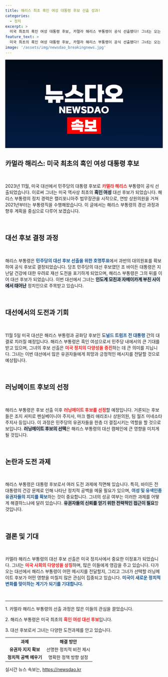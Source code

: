 ```yaml
---
title: 해리스 최초 흑인 여성 대통령 후보 선출 성과!
categories:
  - 정치
excerpt: >
  미국 최초의 흑인 여성 대통령 후보, 카멀라 해리스 부통령이 공식 선출됐다! 그녀는 오는 11월 대선에서 도널드 트럼프와 대결하며 역사적인 순간을 맞이할 예정이다. 
feature_text: >
  미국 최초의 흑인 여성 대통령 후보, 카멀라 해리스 부통령이 공식 선출됐다! 그녀는 오는 11월 대선에서 도널드 트럼프와 대결하며 역사적인 순간을 맞이할 예정이다. 
image: '/assets/img/newsdao_breakingnews.jpg'
---
```


<p><img src="/assets/img/newsdao_breakingnews.jpg" alt="cryptoinkorea 속보" /></p>

<h2 data-ke-size="size26">카멀라 해리스: 미국 최초의 흑인 여성 대통령 후보</h2>

<p data-ke-size="size16">&nbsp;</p>

<p data-ke-size="size16">2023년 11월, 미국 대선에서 민주당의 대통령 후보로 <b><span style="color: #ee2323;">카멀라 해리스</span></b> 부통령이 공식 선출되었습니다. 이로써 그녀는 미국 역사상 최초의 <b><span style="background-color: #21538527;">흑인 여성</span></b> 대선 후보가 되었습니다. 해리스 부통령의 정치 경력은 캘리포니아주 법무장관을 시작으로, 연방 상원의원을 거쳐 2021년부터는 부통령직을 수행해왔습니다. 이 글에서는 해리스 부통령의 경선 과정과 향후 계획을 중심으로 다루어 보겠습니다.</p>

<p data-ke-size="size16">&nbsp;</p>

<h2 data-ke-size="size26">대선 후보 결정 과정</h2>

<p data-ke-size="size16">&nbsp;</p>

<p data-ke-size="size16">해리스 부통령은 <b><span style="color: #1a5490;">민주당의 대선 후보 선출을 위한 호명투표</span></b>에서 과반의 대의원표를 확보하여 공식 후보로 결정되었습니다. 당초 민주당의 대선 후보였던 조 바이든 대통령은 지난달 건강에 대한 우려로 재선 도전을 포기하게 되었으며, 해리스 부통령은 그의 뒤를 이어 대선 후보가 되었습니다. 이번 대선에서 그녀는 <b><span style="background-color: #21538527;">인도계 모친과 자메이카계 부친 사이에서 태어난</span></b> 정치인으로 주목받고 있습니다.</p>

<p data-ke-size="size16">&nbsp;</p>

<h2 data-ke-size="size26">대선에서의 도전과 기회</h2>

<p data-ke-size="size16">&nbsp;</p>

<p data-ke-size="size16">11월 5일 미국 대선은 해리스 부통령과 공화당 후보인 <b><span style="color: #1a5490;">도널드 트럼프 전 대통령</span></b> 간의 대결로 치러질 예정입니다. 해리스 부통령은 흑인 여성으로서 민주당 내에서의 큰 기대를 받고 있으며, 그녀의 후보 선출은 <b><span style="color: #ee2323;">미국 정치의 다양성을 증진</span></b>하는 데 큰 의미를 지닙니다. 그녀는 이번 대선에서 많은 유권자들에게 희망과 긍정적인 메시지를 전달할 것으로 예상됩니다.</p>

<p data-ke-size="size16">&nbsp;</p>

<h2 data-ke-size="size26">러닝메이트 후보의 선정</h2>

<p data-ke-size="size16">&nbsp;</p>

<p data-ke-size="size16">해리스 부통령은 후보 선출 이후 <b><span style="color: #ee2323;">러닝메이트 후보를 선정</span></b>할 예정입니다. 거론되는 후보들은 조지 셔피로 펜실베이니아 주지사, 마크 켈리 애리조나 상원의원, 팀 월즈 미네소타 주지사 등입니다. 이 과정은 민주당의 유권자들을 한층 더 결집시키는 역할을 할 것으로 보입니다. <b><span style="background-color: #21538527;">러닝메이트 후보의 선택</span></b>은 해리스 부통령의 대선 캠페인에 큰 영향을 미치게 될 것입니다.</p>

<p data-ke-size="size16">&nbsp;</p>

<h2 data-ke-size="size26">논란과 도전 과제</h2>

<p data-ke-size="size16">&nbsp;</p>

<p data-ke-size="size16">해리스 부통령은 대통령 후보로서 여러 도전 과제에 직면해 있습니다. 특히, 바이든 전 대통령의 건강 문제로 인해 나타난 정치적 공백을 메울 필요가 있으며, <b><span style="color: #1a5490;">여성 및 유색인종 유권자들의 지지를 확보</span></b>하는 것이 중요합니다. 그녀의 성공 여부는 이러한 과제를 어떻게 해결하느냐에 달려 있습니다. <b><span style="background-color: #21538527;">유권자들의 신뢰를 얻기 위한 전략적인 접근이 필요</span></b>할 것입니다.</p>

<p data-ke-size="size16">&nbsp;</p>

<h2 data-ke-size="size26">결론 및 기대</h2>

<p data-ke-size="size16">&nbsp;</p>

<p data-ke-size="size16">카멀라 해리스 부통령의 대선 후보 선출은 미국 정치사에서 중요한 이정표가 되었습니다. 그녀는 <b><span style="color: #ee2323;">미국 사회의 다양성을 상징</span></b>하며, 많은 이들에게 영감을 주고 있습니다. 다가오는 대선에서 해리스 부통령이 어떤 메시지를 전달할지, 그리고 그녀가 선택할 러닝메이트 후보가 어떤 영향을 미칠지 많은 관심이 집중되고 있습니다. <b><span style="color: #1a5490;">미국이 새로운 정치적 변화를 맞이하는 계기가 되기를 기대합니다</span></b>.</p>

<p data-ke-size="size16">&nbsp;</p>

<hr>

<p data-ke-size="size16">1. 카멀라 해리스 부통령의 선출 과정은 많은 이들의 관심을 끌었습니다.</p>

<p data-ke-size="size16">2. 해리스 부통령은 미국 최초의 <b><span style="color: #ee2323;">흑인 여성 대선 후보</span></b>입니다.</p>

<p data-ke-size="size16">3. 대선 후보로서 그녀는 다양한 도전과제를 안고 있습니다.</p>

<table style="width: 100%;">
    <tr>
        <td style="text-align: center; height: 17px;"><b>과제</b></td>
        <td style="text-align: center; height: 17px;"><b>해결 방안</b></td>
    </tr>
    <tr>
        <td style="text-align: center; height: 17px;"><b>유권자 지지 확보</b></td>
        <td style="text-align: center; height: 17px;">선명한 정치적 비전 제시</td>
    </tr>
    <tr>
        <td style="text-align: center; height: 17px;"><b>정치적 공백 메우기</b></td>
        <td style="text-align: center; height: 17px;">명확한 정책 방향 설정</td>
    </tr>
</table>
실시간 뉴스 속보는, <a href="https://newsdao.kr" rel="dofollow">https://newsdao.kr</a>


